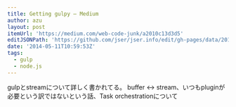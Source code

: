 ```yaml
---
title: Getting gulpy — Medium
author: azu
layout: post
itemUrl: 'https://medium.com/web-code-junk/a2010c13d3d5'
editJSONPath: 'https://github.com/jser/jser.info/edit/gh-pages/data/2014/05/index.json'
date: '2014-05-11T10:59:53Z'
tags:
  - gulp
  - node.js
---
```

gulpとstreamについて詳しく書かれてる。
buffer &lt;-&gt; stream、いつもpluginが必要という訳ではないという話、Task orchestrationについて
